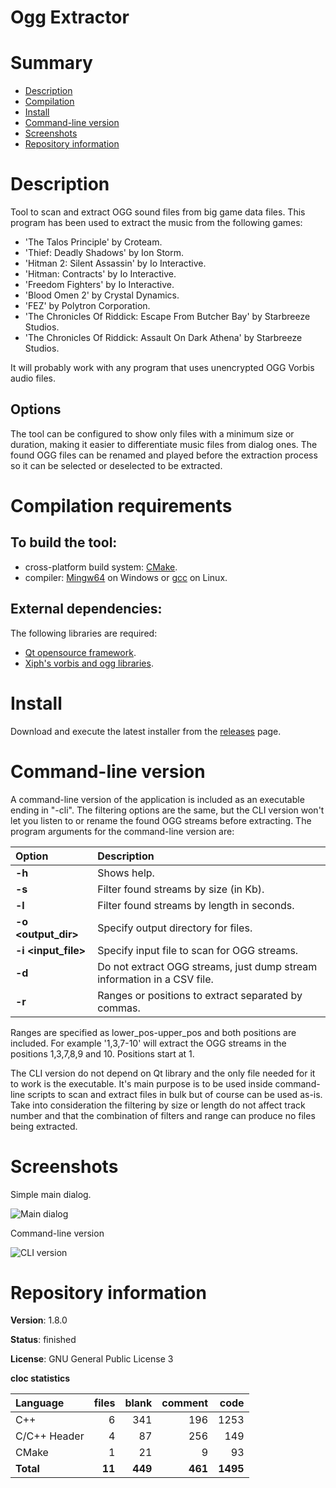 Ogg Extractor
=============

# Summary
- [Description](#description)
- [Compilation](#compilation-requirements)
- [Install](#install)
- [Command-line version](#command-line-version)
- [Screenshots](#screenshots)
- [Repository information](#repository-information)

# Description
Tool to scan and extract OGG sound files from big game data files. This program has been used to extract the music from the following games:
* 'The Talos Principle' by Croteam.
* 'Thief: Deadly Shadows' by Ion Storm.
* 'Hitman 2: Silent Assassin' by Io Interactive.
* 'Hitman: Contracts' by Io Interactive.
* 'Freedom Fighters' by Io Interactive. 
* 'Blood Omen 2' by Crystal Dynamics. 
* 'FEZ' by Polytron Corporation.
* 'The Chronicles Of Riddick: Escape From Butcher Bay' by Starbreeze Studios.
* 'The Chronicles Of Riddick: Assault On Dark Athena' by Starbreeze Studios.

It will probably work with any program that uses unencrypted OGG Vorbis audio files. 

## Options
The tool can be configured to show only files with a minimum size or duration, making it easier to differentiate music files from dialog ones. 
The found OGG files can be renamed and played before the extraction process so it can be selected or deselected to be extracted. 

# Compilation requirements
## To build the tool:
* cross-platform build system: [CMake](http://www.cmake.org/cmake/resources/software.html).
* compiler: [Mingw64](http://sourceforge.net/projects/mingw-w64/) on Windows or [gcc](http://gcc.gnu.org/) on Linux.

## External dependencies:
The following libraries are required:
* [Qt opensource framework](http://www.qt.io/).
* [Xiph's vorbis and ogg libraries](https://www.xiph.org/).

# Install
Download and execute the latest installer from the [releases](https://github.com/FelixdelasPozas/OGG-Extractor/releases) page.

# Command-line version
A command-line version of the application is included as an executable ending in "-cli". The filtering options are the same, 
but the CLI version won't let you listen to or rename the found OGG streams before extracting. The program arguments for the
command-line version are:

| Option                       | Description   |
|:-----------------------------|:--------------|
| **-h**                       | Shows help.   |
| **-s <number>**              | Filter found streams by size (in Kb). |
| **-l <number>**              | Filter found streams by length in seconds. |
| **-o <output_dir>**          | Specify output directory for files. |
| **-i <input_file>**          | Specify input file to scan for OGG streams. |
| **-d**                       | Do not extract OGG streams, just dump stream information in a CSV file. |
| **-r <range>**               | Ranges or positions to extract separated by commas. | 

Ranges are specified as lower_pos-upper_pos and both positions are included. For example '1,3,7-10' will 
extract the OGG streams in the positions 1,3,7,8,9 and 10. Positions start at 1.
                  
The CLI version do not depend on Qt library and the only file needed for it to work is the executable. It's main 
purpose is to be used inside command-line scripts to scan and extract files in bulk but of course can be used as-is.
Take into consideration the filtering by size or length do not affect track number and that the combination of filters
and range can produce no files being extracted. 

# Screenshots
Simple main dialog.

![Main dialog](https://user-images.githubusercontent.com/12167134/55731451-8a73b880-5a1a-11e9-9343-712513c41f1d.jpg)

Command-line version

![CLI version](https://user-images.githubusercontent.com/12167134/261821158-19554381-b7c6-4d94-8353-095ccf02b0bc.png)

# Repository information
**Version**: 1.8.0

**Status**: finished

**License**: GNU General Public License 3

**cloc statistics**

| Language                     |files          |blank        |comment           |code  |
|:-----------------------------|--------------:|------------:|-----------------:|-----:|
| C++                          |    6          |  341        |    196           | 1253 |
| C/C++ Header                 |    4          |   87        |    256           | 149  |
| CMake                        |    1          |   21        |      9           |  93  |
| **Total**                    |   **11**      |  **449**    |   **461**        |**1495**|
